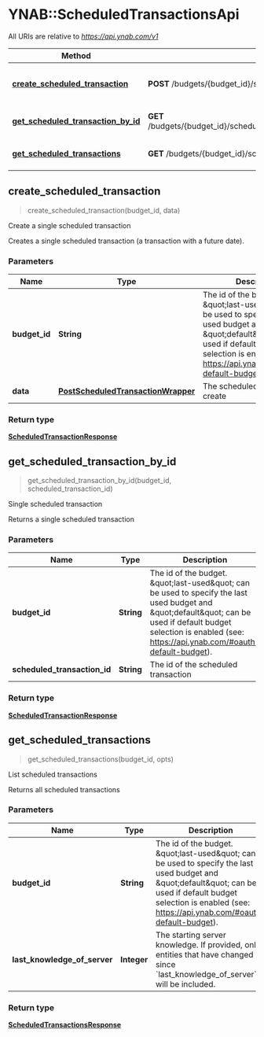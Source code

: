 # YNAB::ScheduledTransactionsApi

All URIs are relative to *https://api.ynab.com/v1*

| Method | HTTP request | Description |
| ------ | ------------ | ----------- |
| [**create_scheduled_transaction**](ScheduledTransactionsApi.md#create_scheduled_transaction) | **POST** /budgets/{budget_id}/scheduled_transactions | Create a single scheduled transaction |
| [**get_scheduled_transaction_by_id**](ScheduledTransactionsApi.md#get_scheduled_transaction_by_id) | **GET** /budgets/{budget_id}/scheduled_transactions/{scheduled_transaction_id} | Single scheduled transaction |
| [**get_scheduled_transactions**](ScheduledTransactionsApi.md#get_scheduled_transactions) | **GET** /budgets/{budget_id}/scheduled_transactions | List scheduled transactions |


## create_scheduled_transaction

> <ScheduledTransactionResponse> create_scheduled_transaction(budget_id, data)

Create a single scheduled transaction

Creates a single scheduled transaction (a transaction with a future date).

### Parameters

| Name | Type | Description | Notes |
| ---- | ---- | ----------- | ----- |
| **budget_id** | **String** | The id of the budget. \&quot;last-used\&quot; can be used to specify the last used budget and \&quot;default\&quot; can be used if default budget selection is enabled (see: https://api.ynab.com/#oauth-default-budget). |  |
| **data** | [**PostScheduledTransactionWrapper**](PostScheduledTransactionWrapper.md) | The scheduled transaction to create |  |

### Return type

[**ScheduledTransactionResponse**](ScheduledTransactionResponse.md)


## get_scheduled_transaction_by_id

> <ScheduledTransactionResponse> get_scheduled_transaction_by_id(budget_id, scheduled_transaction_id)

Single scheduled transaction

Returns a single scheduled transaction

### Parameters

| Name | Type | Description | Notes |
| ---- | ---- | ----------- | ----- |
| **budget_id** | **String** | The id of the budget. \&quot;last-used\&quot; can be used to specify the last used budget and \&quot;default\&quot; can be used if default budget selection is enabled (see: https://api.ynab.com/#oauth-default-budget). |  |
| **scheduled_transaction_id** | **String** | The id of the scheduled transaction |  |

### Return type

[**ScheduledTransactionResponse**](ScheduledTransactionResponse.md)


## get_scheduled_transactions

> <ScheduledTransactionsResponse> get_scheduled_transactions(budget_id, opts)

List scheduled transactions

Returns all scheduled transactions

### Parameters

| Name | Type | Description | Notes |
| ---- | ---- | ----------- | ----- |
| **budget_id** | **String** | The id of the budget. \&quot;last-used\&quot; can be used to specify the last used budget and \&quot;default\&quot; can be used if default budget selection is enabled (see: https://api.ynab.com/#oauth-default-budget). |  |
| **last_knowledge_of_server** | **Integer** | The starting server knowledge.  If provided, only entities that have changed since &#x60;last_knowledge_of_server&#x60; will be included. | [optional] |

### Return type

[**ScheduledTransactionsResponse**](ScheduledTransactionsResponse.md)

